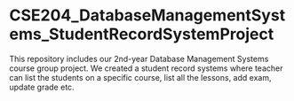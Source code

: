 # CSE204_DatabaseManagementSystems_StudentRecordSystemProject

This repository includes our 2nd-year Database Management Systems course group project. We created a student record systems where teacher can list the students on a specific course, list all the lessons, add exam, update grade etc.
